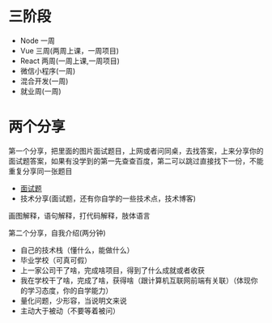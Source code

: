 # 三阶段

- Node 一周
- Vue 三周(两周上课，一周项目)
- React 两周(一周上课,一周项目)
- 微信小程序(一周)
- 混合开发(一周)
- 就业周(一周)

# 两个分享

第一个分享，把里面的图片面试题目，上网或者问同桌，去找答案，上来分享你的面试题答案，如果有没学到的第一先查查百度，第二可以跳过直接找下一份，不能重复分享同一张题目

- [面试题](https://ifyouremember.github.io/Interview/web/)
- 技术分享(面试题，还有你自学的一些技术点，技术博客)

画图解释，语句解释，打代码解释，肢体语言

第二个分享，自我介绍(两分钟)

- 自己的技术栈（懂什么，能做什么）
- 毕业学校（可真可假）
- 上一家公司干了啥，完成啥项目，得到了什么成就或者收获
- 我在学校干了啥，完成了啥，获得啥（跟计算机互联网前端有关联）（体现你的学习态度，你的自学能力）
- 量化问题，少形容，当说明文来说
- 主动大于被动（不要等着被问）